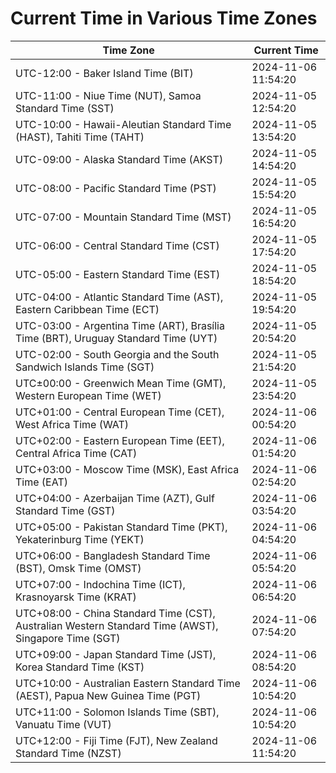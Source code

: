 # Current Time in Various Time Zones

| Time Zone | Current Time |
|-----------|--------------|
| UTC-12:00 - Baker Island Time (BIT) | 2024-11-06 11:54:20 |
| UTC-11:00 - Niue Time (NUT), Samoa Standard Time (SST) | 2024-11-05 12:54:20 |
| UTC-10:00 - Hawaii-Aleutian Standard Time (HAST), Tahiti Time (TAHT) | 2024-11-05 13:54:20 |
| UTC-09:00 - Alaska Standard Time (AKST) | 2024-11-05 14:54:20 |
| UTC-08:00 - Pacific Standard Time (PST) | 2024-11-05 15:54:20 |
| UTC-07:00 - Mountain Standard Time (MST) | 2024-11-05 16:54:20 |
| UTC-06:00 - Central Standard Time (CST) | 2024-11-05 17:54:20 |
| UTC-05:00 - Eastern Standard Time (EST) | 2024-11-05 18:54:20 |
| UTC-04:00 - Atlantic Standard Time (AST), Eastern Caribbean Time (ECT) | 2024-11-05 19:54:20 |
| UTC-03:00 - Argentina Time (ART), Brasília Time (BRT), Uruguay Standard Time (UYT) | 2024-11-05 20:54:20 |
| UTC-02:00 - South Georgia and the South Sandwich Islands Time (SGT) | 2024-11-05 21:54:20 |
| UTC±00:00 - Greenwich Mean Time (GMT), Western European Time (WET) | 2024-11-05 23:54:20 |
| UTC+01:00 - Central European Time (CET), West Africa Time (WAT) | 2024-11-06 00:54:20 |
| UTC+02:00 - Eastern European Time (EET), Central Africa Time (CAT) | 2024-11-06 01:54:20 |
| UTC+03:00 - Moscow Time (MSK), East Africa Time (EAT) | 2024-11-06 02:54:20 |
| UTC+04:00 - Azerbaijan Time (AZT), Gulf Standard Time (GST) | 2024-11-06 03:54:20 |
| UTC+05:00 - Pakistan Standard Time (PKT), Yekaterinburg Time (YEKT) | 2024-11-06 04:54:20 |
| UTC+06:00 - Bangladesh Standard Time (BST), Omsk Time (OMST) | 2024-11-06 05:54:20 |
| UTC+07:00 - Indochina Time (ICT), Krasnoyarsk Time (KRAT) | 2024-11-06 06:54:20 |
| UTC+08:00 - China Standard Time (CST), Australian Western Standard Time (AWST), Singapore Time (SGT) | 2024-11-06 07:54:20 |
| UTC+09:00 - Japan Standard Time (JST), Korea Standard Time (KST) | 2024-11-06 08:54:20 |
| UTC+10:00 - Australian Eastern Standard Time (AEST), Papua New Guinea Time (PGT) | 2024-11-06 10:54:20 |
| UTC+11:00 - Solomon Islands Time (SBT), Vanuatu Time (VUT) | 2024-11-06 10:54:20 |
| UTC+12:00 - Fiji Time (FJT), New Zealand Standard Time (NZST) | 2024-11-06 11:54:20 |
